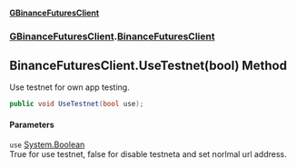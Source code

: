 #### [GBinanceFuturesClient](./index.md 'index')
### [GBinanceFuturesClient](./GBinanceFuturesClient.md 'GBinanceFuturesClient').[BinanceFuturesClient](./GBinanceFuturesClient-BinanceFuturesClient.md 'GBinanceFuturesClient.BinanceFuturesClient')
## BinanceFuturesClient.UseTestnet(bool) Method
Use testnet for own app testing.  
```csharp
public void UseTestnet(bool use);
```
#### Parameters
<a name='GBinanceFuturesClient-BinanceFuturesClient-UseTestnet(bool)-use'></a>
`use` [System.Boolean](https://docs.microsoft.com/en-us/dotnet/api/System.Boolean 'System.Boolean')  
True for use testnet, false for disable testneta and set norlmal url address.  
  
